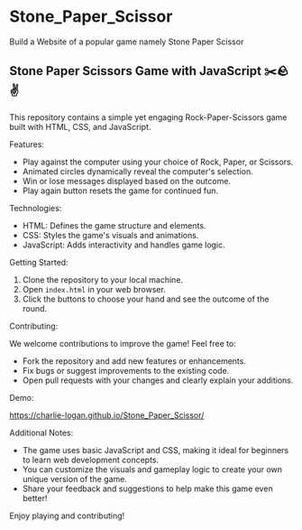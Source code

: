 # Stone_Paper_Scissor
Build a Website of a popular game namely Stone Paper Scissor 
## Stone Paper Scissors Game with JavaScript ✂️🪨✌️

This repository contains a simple yet engaging Rock-Paper-Scissors game built with HTML, CSS, and JavaScript.

Features:

* Play against the computer using your choice of Rock, Paper, or Scissors.
* Animated circles dynamically reveal the computer's selection.
* Win or lose messages displayed based on the outcome.
* Play again button resets the game for continued fun.

Technologies:

* HTML: Defines the game structure and elements.
* CSS: Styles the game's visuals and animations.
* JavaScript: Adds interactivity and handles game logic.

Getting Started:

1. Clone the repository to your local machine.
2. Open `index.html` in your web browser.
3. Click the buttons to choose your hand and see the outcome of the round.

Contributing:

We welcome contributions to improve the game! Feel free to:

* Fork the repository and add new features or enhancements.
* Fix bugs or suggest improvements to the existing code.
* Open pull requests with your changes and clearly explain your additions.


Demo:

https://charlie-logan.github.io/Stone_Paper_Scissor/

Additional Notes:

* The game uses basic JavaScript and CSS, making it ideal for beginners to learn web development concepts.
* You can customize the visuals and gameplay logic to create your own unique version of the game.
* Share your feedback and suggestions to help make this game even better!

Enjoy playing and contributing!

